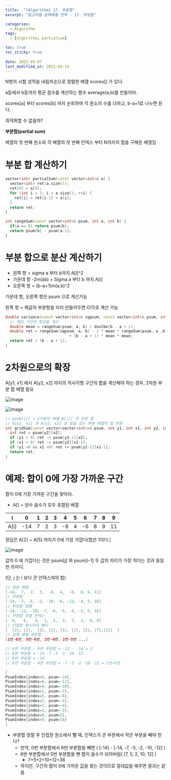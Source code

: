 ```yaml
---
title:  "[Algorithm] 17. 부분합"
excerpt: "알고리즘 문제해결 전략 - 17. 부분합"

categories:
  - Algorithm
tags:
  - [algorithm, partialsum]

toc: true
toc_sticky: true
 
date: 2022-03-07
last_modified_at: 2022-03-14
---
```

N명의 시험 성적을 내림차순으로 정렬한 배열 scores[] 가 있다.

a등에서 b등까지 평균 점수를 계산하는 함수 average(a,b)를 만들어라.

scores[a] 부터 scores[b] 까지 순회하여 각 원소의 수를 더하고, b-a+1로 나누면 된다.

최적화할 수 없을까?

**부분합(partial sum)**

배열의 첫 번째 원소와 각 배열의 첫 번째 인덱스 부터 N까지의 합을 구해둔 배열임

# 부분 합 계산하기

```cpp
vector<int> partialSum(const vector<int>& a) {
  vector<int> ret(a.size());
  ret[0] = a[0];
  for (int i = 1; i < a.size(); ++i) {
    ret[i] = ret[i-1] + a[i];
  }
  return ret;
}

int rangeSum(const vector<int>& psum, int a, int b) {
  if(a == 0) return psum[b];
  return psum[b] - psum[a-1]; 
}
```

# 부분 합으로 분산 계산하기

- 왼쪽 항 = sigma a 부터 b까지 A[i]^2
- 가운데 항 -2m(ab)  + Sigma a 부터 b 까지 A[i]
- 오른쪽 항 = (b-a+1)m(a,b)^2

가운데 항, 오른쪽 항은 psum 으로 계산가능

왼쪽 항 = 제곱의 부분항을 미리 만들어두면 O(1)로 계산 가능

```cpp
double variance(const vector<int>& sqpsum, const vector<int>& psum, int a, int b) {
  // 해당 구간의 평균을 계산
  double mean = rangeSum(psum, a, b) / doulbe(b - a + 1);
  double ret = rangeSum(sqpsum, a, b) - 2 * mean * rangeSum(psum, a ,b)
						    + (b - a + 1) * mean * mean;
  return ret / (b - a + 1);
}  
```

# 2차원으로의 확장

A[y1, x1] 에서 A[y2, x2]  까지의 직사각형 구간의 합을 계산해야 하는 경우, 2차원 부분 합 배열 필요

![image](https://user-images.githubusercontent.com/100340879/158085542-fc6e8d80-2c83-4a4d-901d-78adcacac61c.png)

![image](https://user-images.githubusercontent.com/100340879/158085590-0367fc7f-f02b-4551-bd7a-850f4d809454.png)

```cpp
// psum[][] = 2차원의 배열 A[][] 의 부분 합
// A[y1, x1] 과 A[y2, x2] 양 끝을 갖는 부분 배열의 합 반환
int gridSum(const vector<vector<int>>& psum, int y1, int x1, int y2, int x2) {
  int ret = psum[y2][x2];
  if (y1 > 0) ret -= psum[y1-1][x2];
  if (x1 > 0) ret -= psum[y2][x1-1];
  if (y1 >0 && x1 >0) ret += psum[y1-1][x1-1];
  return ret;
}
```

# 예제: 합이 0에 가장 가까운 구간

합이 0에 가장 가까운 구간을 찾아라.

- A[] = 양수 음수가 모두 포함된 배열

| i | 0 | 1 | 2 | 3 | 4 | 5 | 6 | 7 | 8 | 9 |
| --- | --- | --- | --- | --- | --- | --- | --- | --- | --- | --- |
| A[i] | -14 | 7 | 2 | 3 | -8 | 4 | -6 | 8 | 9 | 11 |

정답은 A[2] ~ A[5] 까지가 0에 가장 가깝다(합은 1이다.)

![image](https://user-images.githubusercontent.com/100340879/158085598-9ad76291-0347-4739-bcc0-681722fe90bd.png)

값이 0 에 가깝다는 것은 psum[j] 와 psum[i-1] 두 값의 차이가 가장 적다는 것과 동일한 의미다.

(단, j 는 i 보다 큰 인덱스여야 함)

```java
// 원본 배열
[-14,  7,  2,  3,  -8,  4,  -6,  8, 9, 11]
// 부분합
[-14, -7, -5, -2, -10, -6, -12, -4, 5, 16]
// 부분합 정렬 
[-14, -12, -10, -7, -6, -5, -4, -2, 5, 16]
// 부분합 정렬 인덱스
[  0,   6,   4,  1,  5,  2,  7,  3,  8, 9]
// 인접한 원소끼리 뺀다
[  |2|, |2|,  |3|, |1|, |1|, |1|, |2|, |7|,|11|  ]
// 실제 배열 부분합
[1번~6번, 5번~6번, 2번~4번, 2번~5번 ...]

// 6번 부분합 - 0번 부분합 = -12 - -14 = 2
// 6번 부분합 = -14 -7 -5 -2 -10 -12
// 0번 부분합 = -14
// 6번 부분합 - 0번 부분합 = -7 -5 -2 -10 -12 = 1번~6번

[
PsumIndex{index=0, psum=-14}, 
PsumIndex{index=6, psum=-12}, 
PsumIndex{index=4, psum=-10}, 
PsumIndex{index=1, psum=-7}, 
PsumIndex{index=5, psum=-6}, 
PsumIndex{index=2, psum=-5}, 
PsumIndex{index=7, psum=-4}, 
PsumIndex{index=3, psum=-2}, 
PsumIndex{index=8, psum=5}, 
PsumIndex{index=9, psum=16}
]
```

- 부분합 정렬 후 인접한 원소에서 뺄 때, 인덱스가 큰 부분에서 작은 부분을 빼야 한다?
    - 만약, 0번 부분합에서 6번 부분합을 빼면 ( [-14] - [-14, -7, -5, -2, -10, -12] )
    - 6번 부분합에서 0번 부분합을 뺀 합이 음수가 되어버림( [7, 5, 2, 10, 12] )
        - 7+5+2+10+12=36
    - 하지만, 구간의 합이 0에 가까운 값을 찾는 것이므로 절대값을 해주면 결과는 같음

<script src="https://gist.github.com/cwparkexem/39fa514303576c59d5891deba3a1ba43.js"></script>
